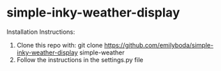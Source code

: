 # simple-inky-weather-display

Installation Instructions:
1. Clone this repo with:
git clone https://github.com/emilyboda/simple-inky-weather-display simple-weather
2. Follow the instructions in the settings.py file

